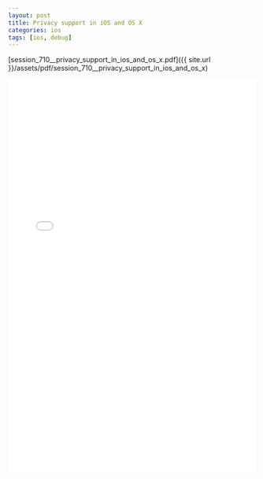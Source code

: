 ```yaml
---
layout: post
title: Privacy support in iOS and OS X
categories: ios
tags: [ios, debug]
---
```


[session_710__privacy_support_in_ios_and_os_x.pdf]({{ site.url }}/assets/pdf/session_710__privacy_support_in_ios_and_os_x)  

<embed src="/assets/pdf/session_710__privacy_support_in_ios_and_os_x.pdf" type="application/pdf" width="100%" height="800em" />
